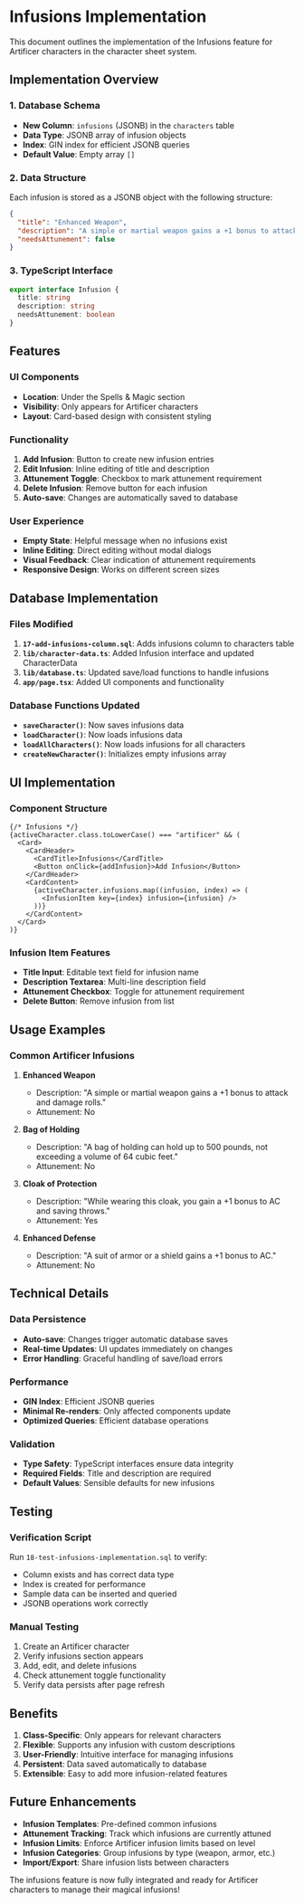 # Infusions Implementation

This document outlines the implementation of the Infusions feature for Artificer characters in the character sheet system.

## Implementation Overview

### 1. **Database Schema**
- **New Column**: `infusions` (JSONB) in the `characters` table
- **Data Type**: JSONB array of infusion objects
- **Index**: GIN index for efficient JSONB queries
- **Default Value**: Empty array `[]`

### 2. **Data Structure**
Each infusion is stored as a JSONB object with the following structure:
```json
{
  "title": "Enhanced Weapon",
  "description": "A simple or martial weapon gains a +1 bonus to attack and damage rolls.",
  "needsAttunement": false
}
```

### 3. **TypeScript Interface**
```typescript
export interface Infusion {
  title: string
  description: string
  needsAttunement: boolean
}
```

## Features

### **UI Components**
- **Location**: Under the Spells & Magic section
- **Visibility**: Only appears for Artificer characters
- **Layout**: Card-based design with consistent styling

### **Functionality**
1. **Add Infusion**: Button to create new infusion entries
2. **Edit Infusion**: Inline editing of title and description
3. **Attunement Toggle**: Checkbox to mark attunement requirement
4. **Delete Infusion**: Remove button for each infusion
5. **Auto-save**: Changes are automatically saved to database

### **User Experience**
- **Empty State**: Helpful message when no infusions exist
- **Inline Editing**: Direct editing without modal dialogs
- **Visual Feedback**: Clear indication of attunement requirements
- **Responsive Design**: Works on different screen sizes

## Database Implementation

### **Files Modified**
1. **`17-add-infusions-column.sql`**: Adds infusions column to characters table
2. **`lib/character-data.ts`**: Added Infusion interface and updated CharacterData
3. **`lib/database.ts`**: Updated save/load functions to handle infusions
4. **`app/page.tsx`**: Added UI components and functionality

### **Database Functions Updated**
- **`saveCharacter()`**: Now saves infusions data
- **`loadCharacter()`**: Now loads infusions data
- **`loadAllCharacters()`**: Now loads infusions for all characters
- **`createNewCharacter()`**: Initializes empty infusions array

## UI Implementation

### **Component Structure**
```tsx
{/* Infusions */}
{activeCharacter.class.toLowerCase() === "artificer" && (
  <Card>
    <CardHeader>
      <CardTitle>Infusions</CardTitle>
      <Button onClick={addInfusion}>Add Infusion</Button>
    </CardHeader>
    <CardContent>
      {activeCharacter.infusions.map((infusion, index) => (
        <InfusionItem key={index} infusion={infusion} />
      ))}
    </CardContent>
  </Card>
)}
```

### **Infusion Item Features**
- **Title Input**: Editable text field for infusion name
- **Description Textarea**: Multi-line description field
- **Attunement Checkbox**: Toggle for attunement requirement
- **Delete Button**: Remove infusion from list

## Usage Examples

### **Common Artificer Infusions**
1. **Enhanced Weapon**
   - Description: "A simple or martial weapon gains a +1 bonus to attack and damage rolls."
   - Attunement: No

2. **Bag of Holding**
   - Description: "A bag of holding can hold up to 500 pounds, not exceeding a volume of 64 cubic feet."
   - Attunement: No

3. **Cloak of Protection**
   - Description: "While wearing this cloak, you gain a +1 bonus to AC and saving throws."
   - Attunement: Yes

4. **Enhanced Defense**
   - Description: "A suit of armor or a shield gains a +1 bonus to AC."
   - Attunement: No

## Technical Details

### **Data Persistence**
- **Auto-save**: Changes trigger automatic database saves
- **Real-time Updates**: UI updates immediately on changes
- **Error Handling**: Graceful handling of save/load errors

### **Performance**
- **GIN Index**: Efficient JSONB queries
- **Minimal Re-renders**: Only affected components update
- **Optimized Queries**: Efficient database operations

### **Validation**
- **Type Safety**: TypeScript interfaces ensure data integrity
- **Required Fields**: Title and description are required
- **Default Values**: Sensible defaults for new infusions

## Testing

### **Verification Script**
Run `18-test-infusions-implementation.sql` to verify:
- Column exists and has correct data type
- Index is created for performance
- Sample data can be inserted and queried
- JSONB operations work correctly

### **Manual Testing**
1. Create an Artificer character
2. Verify infusions section appears
3. Add, edit, and delete infusions
4. Check attunement toggle functionality
5. Verify data persists after page refresh

## Benefits

1. **Class-Specific**: Only appears for relevant characters
2. **Flexible**: Supports any infusion with custom descriptions
3. **User-Friendly**: Intuitive interface for managing infusions
4. **Persistent**: Data saved automatically to database
5. **Extensible**: Easy to add more infusion-related features

## Future Enhancements

- **Infusion Templates**: Pre-defined common infusions
- **Attunement Tracking**: Track which infusions are currently attuned
- **Infusion Limits**: Enforce Artificer infusion limits based on level
- **Infusion Categories**: Group infusions by type (weapon, armor, etc.)
- **Import/Export**: Share infusion lists between characters

The infusions feature is now fully integrated and ready for Artificer characters to manage their magical infusions!

